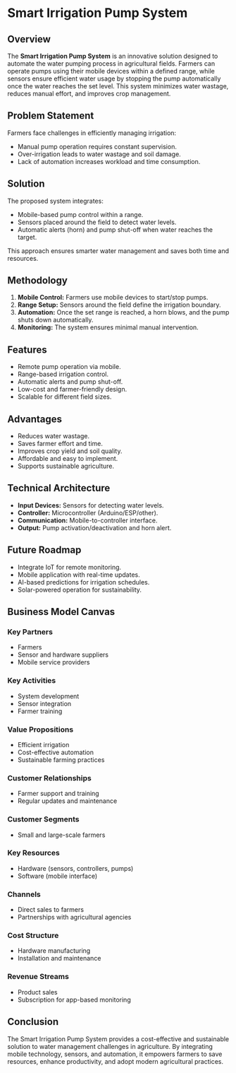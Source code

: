 # Smart Irrigation Pump System

## Overview
The **Smart Irrigation Pump System** is an innovative solution designed to automate the water pumping process in agricultural fields. Farmers can operate pumps using their mobile devices within a defined range, while sensors ensure efficient water usage by stopping the pump automatically once the water reaches the set level. This system minimizes water wastage, reduces manual effort, and improves crop management.

## Problem Statement
Farmers face challenges in efficiently managing irrigation:
- Manual pump operation requires constant supervision.
- Over-irrigation leads to water wastage and soil damage.
- Lack of automation increases workload and time consumption.

## Solution
The proposed system integrates:
- Mobile-based pump control within a range.
- Sensors placed around the field to detect water levels.
- Automatic alerts (horn) and pump shut-off when water reaches the target.

This approach ensures smarter water management and saves both time and resources.

## Methodology
1. **Mobile Control:** Farmers use mobile devices to start/stop pumps.
2. **Range Setup:** Sensors around the field define the irrigation boundary.
3. **Automation:** Once the set range is reached, a horn blows, and the pump shuts down automatically.
4. **Monitoring:** The system ensures minimal manual intervention.

## Features
- Remote pump operation via mobile.
- Range-based irrigation control.
- Automatic alerts and pump shut-off.
- Low-cost and farmer-friendly design.
- Scalable for different field sizes.

## Advantages
- Reduces water wastage.
- Saves farmer effort and time.
- Improves crop yield and soil quality.
- Affordable and easy to implement.
- Supports sustainable agriculture.

## Technical Architecture
- **Input Devices:** Sensors for detecting water levels.
- **Controller:** Microcontroller (Arduino/ESP/other).
- **Communication:** Mobile-to-controller interface.
- **Output:** Pump activation/deactivation and horn alert.

## Future Roadmap
- Integrate IoT for remote monitoring.
- Mobile application with real-time updates.
- AI-based predictions for irrigation schedules.
- Solar-powered operation for sustainability.

## Business Model Canvas

### Key Partners
- Farmers
- Sensor and hardware suppliers
- Mobile service providers

### Key Activities
- System development
- Sensor integration
- Farmer training

### Value Propositions
- Efficient irrigation
- Cost-effective automation
- Sustainable farming practices

### Customer Relationships
- Farmer support and training
- Regular updates and maintenance

### Customer Segments
- Small and large-scale farmers

### Key Resources
- Hardware (sensors, controllers, pumps)
- Software (mobile interface)

### Channels
- Direct sales to farmers
- Partnerships with agricultural agencies

### Cost Structure
- Hardware manufacturing
- Installation and maintenance

### Revenue Streams
- Product sales
- Subscription for app-based monitoring

## Conclusion
The Smart Irrigation Pump System provides a cost-effective and sustainable solution to water management challenges in agriculture. By integrating mobile technology, sensors, and automation, it empowers farmers to save resources, enhance productivity, and adopt modern agricultural practices.
